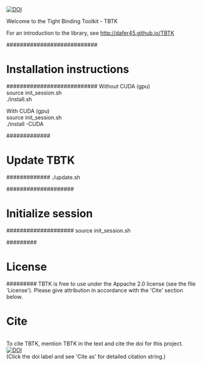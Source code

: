 [![DOI](https://zenodo.org/badge/50950512.svg)](https://zenodo.org/badge/latestdoi/50950512)

Welcome to the Tight Binding Toolkit - TBTK

For an introduction to the library, see http://dafer45.github.io/TBTK

###########################
# Installation instructions
###########################
Without CUDA (gpu)  
source init_session.sh  
./install.sh

With CUDA (gpu)  
source init_session.sh  
./install -CUDA

#############
# Update TBTK
#############
./update.sh

####################
# Initialize session
####################
source init_session.sh

#########
# License
#########
TBTK is free to use under the Appache 2.0 license (see the file 'License'). Please give attribution in accordance with the 'Cite' section below.

######
# Cite
######
To cite TBTK, mention TBTK in the text and cite the doi for this project.  
[![DOI](https://zenodo.org/badge/50950512.svg)](https://zenodo.org/badge/latestdoi/50950512)  
(Click the doi label and see 'Cite as' for detailed citation string.)

